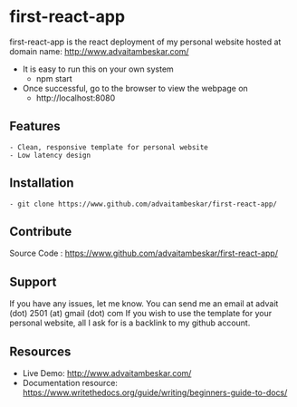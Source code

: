 # first-react-app

first-react-app is the react deployment of my personal website hosted at domain name: http://www.advaitambeskar.com/

* It is easy to run this on your own system
    - npm start
* Once successful, go to the browser to view the webpage on
    - http://localhost:8080

Features
--------
    - Clean, responsive template for personal website
    - Low latency design

Installation
------------
    - git clone https://www.github.com/advaitambeskar/first-react-app/

Contribute
-----------
Source Code : https://www.github.com/advaitambeskar/first-react-app/

Support
-------
If you have any issues, let me know.
You can send me an email at advait (dot) 2501 (at) gmail (dot) com
If you wish to use the template for your personal website, all I ask for is a backlink to my github account.

Resources
---------
* Live Demo: http://www.advaitambeskar.com/
* Documentation resource: https://www.writethedocs.org/guide/writing/beginners-guide-to-docs/